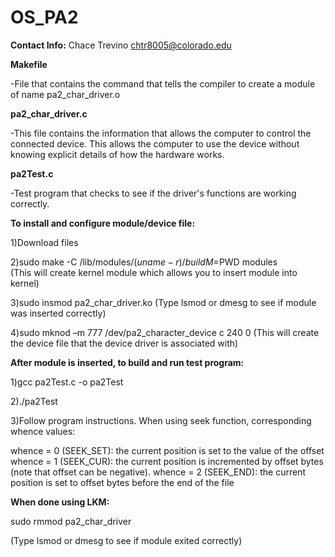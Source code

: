 # OS_PA2


**Contact Info:**
Chace Trevino
chtr8005@colorado.edu



**Makefile**

-File that contains the command that tells the compiler to create a module of name pa2_char_driver.o




**pa2_char_driver.c**

-This file contains the information that allows the computer to control the connected device. This allows the computer to use the device without knowing explicit details of how the hardware works.




**pa2Test.c**

-Test program that checks to see if the driver's functions are working correctly. 





**To install and configure module/device file:**

1)Download files

2)sudo make -C /lib/modules/$(uname -r)/build M=$PWD modules   
(This will create kernel module which allows you to insert module into kernel)

3)sudo insmod pa2_char_driver.ko 
(Type lsmod or dmesg to see if module was inserted correctly)

4)sudo mknod –m 777 /dev/pa2_character_device c 240 0
(This will create the device file that the device driver is associated with)


**After module is inserted, to build and run test program:**

1)gcc pa2Test.c -o pa2Test 

2)./pa2Test

3)Follow program instructions. When using seek function, corresponding whence values:

whence = 0 (SEEK_SET): the current position is set to the value of the offset
whence = 1 (SEEK_CUR): the current position is incremented by offset bytes (note that offset can be negative). 
whence = 2 (SEEK_END): the current position is set to offset bytes before the end of the file


**When done using LKM:**

sudo rmmod pa2_char_driver

(Type lsmod or dmesg to see if module exited correctly)






